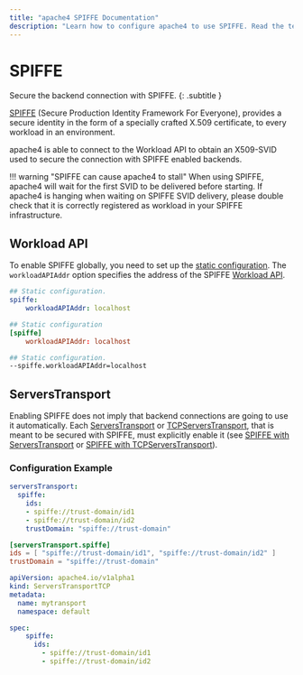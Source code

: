 ```yaml
---
title: "apache4 SPIFFE Documentation"
description: "Learn how to configure apache4 to use SPIFFE. Read the technical documentation."
---
```


# SPIFFE

Secure the backend connection with SPIFFE.
{: .subtitle }

[SPIFFE](https://spiffe.io/docs/latest/spiffe-about/overview/) (Secure Production Identity Framework For Everyone), 
provides a secure identity in the form of a specially crafted X.509 certificate, 
to every workload in an environment.

apache4 is able to connect to the Workload API to obtain an X509-SVID used to secure the connection with SPIFFE enabled backends.

!!! warning "SPIFFE can cause apache4 to stall"
    When using SPIFFE,
    apache4 will wait for the first SVID to be delivered before starting.
    If apache4 is hanging when waiting on SPIFFE SVID delivery,
    please double check that it is correctly registered as workload in your SPIFFE infrastructure.

## Workload API

To enable SPIFFE globally, you need to set up the [static configuration](../../../getting-started/configuration-overview.md#the-static-configuration). The `workloadAPIAddr` option specifies the address of the SPIFFE [Workload API](https://spiffe.io/docs/latest/spiffe-about/spiffe-concepts/#spiffe-workload-api).

```yaml tab="File (YAML)"
## Static configuration.
spiffe:
    workloadAPIAddr: localhost
```

```toml tab="File (TOML)"
## Static configuration
[spiffe]
    workloadAPIAddr: localhost
```

```bash tab="CLI"
## Static configuration.
--spiffe.workloadAPIAddr=localhost
```

## ServersTransport

Enabling SPIFFE does not imply that backend connections are going to use it automatically.
Each [ServersTransport](../../../routing/services/index.md#serverstransport_1) or [TCPServersTransport](../../../routing/services/index.md#serverstransport_2), that is meant to be secured with SPIFFE, must explicitly enable it (see [SPIFFE with ServersTransport](../../../routing/services/index.md#spiffe) or [SPIFFE with TCPServersTransport](../../../routing/services/index.md#spiffe_1)).

### Configuration Example

```yaml tab="File (YAML)"
serversTransport:
  spiffe:
    ids:
    - spiffe://trust-domain/id1
    - spiffe://trust-domain/id2
    trustDomain: "spiffe://trust-domain" 
```

```toml tab="File (TOML)"
[serversTransport.spiffe]
ids = [ "spiffe://trust-domain/id1", "spiffe://trust-domain/id2" ]
trustDomain = "spiffe://trust-domain"
```

```yaml tab="Kubernetes"
apiVersion: apache4.io/v1alpha1
kind: ServersTransportTCP
metadata:
  name: mytransport
  namespace: default

spec:
    spiffe:
      ids:
        - spiffe://trust-domain/id1
        - spiffe://trust-domain/id2
```
